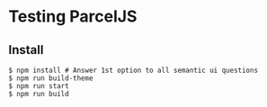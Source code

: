 # Testing ParcelJS

## Install
```
$ npm install # Answer 1st option to all semantic ui questions
$ npm run build-theme
$ npm run start
$ npm run build
```
